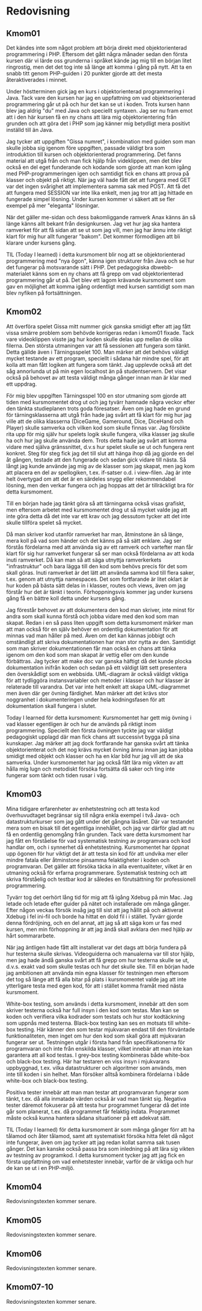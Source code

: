 ---
...
Redovisning
=========================



Kmom01
-------------------------

Det kändes inte som något problem att börja direkt med objektorienterad programmering i PHP. Eftersom det gått några månader sedan den första kursen där vi lärde oss grunderna i språket kände jag mig till en början litet ringrostig, men det det tog inte så länge att komma i gång på nytt. Att ta en snabb titt genom PHP-guiden i 20 punkter gjorde att det mesta återaktiverades i minnet.

Under höstterminen gick jag en kurs i objektorienterad programmering i Java. Tack vare den kursen har jag en uppfattning om vad objektsorienterad programmering går ut på och hur det kan se ut i koden. Trots kursen hann blev jag aldrig "du" med Java och speciellt syntaxen. Jag ser nu fram emot att i den här kursen få en ny chans att lära mig objektorientering från grunden och att göra det i PHP som jag känner mig betydligt mera positivt inställd till än Java.

Jag tycker att uppgiften "Gissa numret", i kombination med guiden som man skulle jobba sig igenom före uppgiften, passade väldigt bra som introduktion till kursen och objektorienterad programmering. Det fanns material att utgå från och man fick hjälp från videklippen, men det blev också en del eget funderande och kodande som gjorde att man kom igång med PHP-programmeringen igen och samtidigt fick en chans att prova på klasser och objekt på riktigt. När jag väl hade fått det att fungera med GET var det ingen svårighet att implementera samma sak med POST. Att få det att fungera med SESSION var inte lika enkelt, men jag tror att jag hittade en fungerade simpel lösning. Under kursen kommer vi säkert att se fler exempel på mer "eleganta" lösningar.

När det gäller me-sidan och dess bakomliggande ramverk Anax känns än så länge känns allt bekant från designkursen. Jag vet hur jag ska hantera ramverket för att få sidan att se ut som jag vill, men jag har ännu inte riktigt klart för mig hur allt fungerar "bakom". Det kommer förmodligen att bli klarare under kursens gång.

TIL (Today I learned) i detta kursmoment blir nog att se objektorienterad programmering med "nya ögon", känna igen strukturer från Java och se hur det fungerar på motsvarande sätt i PHP. Det pedagogiska dbwebb-materialet känns som en ny chans att få grepp om vad objektorienterad programmering går ut på. Det blev ett lagom krävande kursmoment som gav en möjlighet att komma igång ordentligt med kursen samtidigt som man blev nyfiken på fortsättningen.

Kmom02
-------------------------

Att överföra spelet Gissa mitt nummer gick ganska smidigt efter att jag fått vissa smärre problem som behövde korrigeras redan i kmom01 fixade. Tack vare videoklippen visste jag hur koden skulle delas upp mellan de olika filerna. Den största utmaningen var att få sessionen att fungera som tänkt. Detta gällde även i Tärningsspelet 100. Man märker att det behövs väldigt mycket testande av ett program, speciellt i sådana här mindre spel, för att kolla att man fått logiken att fungera som tänkt. Jag upplevde också att det såg annorlunda ut på min egen localhost än på studentservern. Det visar också på behovet av att testa väldigt många gånger innan man är klar med ett uppdrag.

För mig blev uppgiften Tärningsspel 100 en stor utmaning som gjorde att tiden med kursmomentet drog ut och jag tyvärr hamnade några veckor efter den tänkta studieplanen trots goda föresatser. Även om jag hade en grund för tärningsklasserna att utgå från hade jag svårt att få klart för mig hur jag ville att de olika klasserna (DiceGame, Gameround, Dice, DiceHand och Player) skulle samverka och vilken kod som skulle finnas var. Jag försökte rita upp för mig själv hur spelets logik skulle fungera, vilka klasser jag skulle ha och hur jag skulle använda dem. Trots detta hade jag svårt att komma vidare med själva gränssnittet, d.v.s hur spelet skulle se ut och fungera rent konkret. Steg för steg fick jag det till slut att hänga ihop då jag gjorde en del åt gången, testade att den fungerade och sedan gick vidare till nästa. Så långt jag kunde använde jag mig av de klasser som jag skapat, men jag kom att placera en del av spellogiken, t.ex. if-satser o.d. i view-filen. Jag är inte helt övertygad om att det är en särdeles snygg eller rekommendabel lösning, men den verkar fungera och jag hoppas att det är tillräckligt bra för detta kursmoment.

Till en början hade jag tänkt göra så att tärningarna också visas grafiskt, men eftersom arbetet med kursmomentet drog ut så mycket valde jag att inte göra detta då det inte var ett krav och jag dessutom tycker att det inte skulle tillföra spelet så mycket.

Då man skriver kod utanför ramverket har man, åtminstone än så länge, mera koll på vad som händer och det känns på så sätt enklare. Jag ser förstås fördelarna med att använda sig av ett ramverk och vartefter man får klart för sig hur ramverket fungerar så ser man också fördelarna av att koda inuti ramverket. Då kan man så att säga utnyttja ramverkerkets "infrastruktur" och bara lägga till den kod som behövs precis för det som skall göras. Inuti ramverket är det lätt att använda samma kod till flera saker, t.ex. genom att utnyttja namespaces. Det som fortfarande är litet oklart är hur koden på bästa sätt delas in i klasser, routes och views, även om jag förstår hur det är tänkt i teorin. Förhoppningsvis kommer jag under kursens gång få en bättre koll detta under kursens gång.

Jag förestår behovet av att dokumentera den kod man skriver, inte minst för andra som skall kunna förstå och jobba vidare med den kod som man skapat. Redan i en så pass liten uppgift som detta kursmoment märker man att man också för en själv behöver en ordentlig dokumentation för att minnas vad man håller på med. Även om det kan kännas jobbigt och omständligt att skriva dokumentationen har man stor nytta av den. Samtidigt som man skriver dokumentationen får man också en chans att tänka igenom om den kod som man skapat är vettig eller om den kunde förbättras. Jag tycker att make doc var ganska häftigt då det kunde plocka dokumentation inifrån koden och sedan på ett väldigt lätt sett presentera den överskådligt som en webbsida. UML-diagram är också väldigt viktiga för att tydliggöra instansvariabler och metoder i klasser och hur klasser är relaterade till varandra. Det var inte helt enkelt att skapa UML-diagrammet men även där ger övning färdighet. Man märker att det krävs stor noggranhet i dokumenteringen under hela kodningsfasen för att dokumentation skall fungera i slutet.

Today I learned för detta kursmoment: Kursmomentet har gett mig övning i vad klasser egentligen är och hur de används på riktigt inom programmering. Speciellt den första övningen tyckte jag var väldigt pedagogiskt upplagd där man fick chans att successivt bygga på sina kunskaper. Jag märker att jag dock fortfarande har ganska svårt att tänka objektorienterat och det nog krävs mycket övning ännu innan jag kan jobba smidigt med objekt och klasser och ha en klar bild hur jag vill att de ska samverka. Under kursmomentet har jag också fått lära mig vikten av att hålla mig lugn och metodiskt försöka fortsätta då saker och ting inte fungerar som tänkt och tiden rusar i väg.


Kmom03
-------------------------

Mina tidigare erfarenheter av enhetstestning och att testa kod överhuvudtaget begränsar sig till några enkla exempel i två Java- och datastrukturkurser som jag gått under det gångna läsåret. Där var testandet mera som en bisak till det egentliga innehållet, och jag var därför glad att nu få en ordentlig genomgång från grunden. Tack vare detta kursmoment har jag fått en förståelse för vad systematisk testning av programvara och kod handlar om, och i synnerhet då enhetstestning. Kursmomentet har öppnat upp ögonen för hur viktigt det är att testa sin kod för att undvika mer eller mindre fatala eller åtminstone pinsamma felaktigheter i koden och programvaran. Det gäller att försöka täcka in alla eventualiteter, vilket är en utmaning också för erfarna programmerare. Systematisk testning och att skriva förståelig och testbar kod är således en förutsättning för professionell programmering.

Tyvärr tog det oerhört lång tid för mig att få igång Xdebug på min Mac. Jag letade och letade efter guider på nätet och installerade om många gånger. Efter någon veckas försök insåg jag till sist att jag hållit på och aktiverat Xdebug i fel ini-fil och borde ha hittat en dold fil i i stället. Tyvärr gjorde denna fördröjning, och en del annat, att jag så att säga kom ur fas med kursen, men min förhoppning är att jag ändå skall avklara den med hjälp av hårt sommararbete.

När jag äntligen hade fått allt installerat var det dags att börja fundera på hur testerna skulle skrivas. Videoguiderna och manualerna var till stor hjälp, men jag hade ändå ganska svårt att få grepp om hur testerna skulle se ut, d.v.s. exakt vad som skulle testas och hur det skulle ske. Till en början hade jag ambitionen att använda min egna klasser för testningen men eftersom det tog så länge att få alla bitar på plats i kursmomentet valde jag att inte ytterligare testa med egen kod, för att i stället komma framåt med nästa kursmoment.

White-box testing, som används i detta kursmoment, innebär att den som skriver testerna också har full insyn i den kod som testas. Man kan se koden och verifiera vilka kodrader som testats och hur stor kodtäckning som uppnås med testerna. Black-box testing kan ses en motsats till white-box testing. Här känner den som testar mjukvaran endast till den förväntade funktionaliteten, men inget om hur den kod som skall göra att mjukvaran fungerar ser ut. Testningen utgår i första hand från specifikationerna för programvaran och inte från enskilda klasser, vilket innebär att man inte kan garantera att all kod testas. I grey-box testing kombineras både white-box och black-box testing. Här har testaren en viss insyn i mjukvarans uppbyggnad, t.ex. vilka datastrukturer och algoritmer som används, men inte till koden i sin helhet. Man försöker alltså kombinera fördelarna i både white-box och black-box testing.

Positiva tester innebär att man man testar att programvaran fungerar som tänkt, t.ex. då alla inmatade värden också är vad man tänkt sig. Negativa tester däremot fokuserar på att testa hur programmet fungerar då det inte går som planerat, t.ex. då programmet får felaktig indata. Programmet måste också kunna hantera sådana situationer på ett adekvat sätt.

TIL (Today I learned) för detta kursmoment är som många gånger förr att ha tålamod och åter tålamod, samt att systematiskt försöka hitta felet då något inte fungerar, även om jag tycker att jag redan kollat samma sak tusen gånger. Det kan kanske också passa bra som inledning på att lära sig vikten av testning av programkod. I detta kursmoment tycker jag att jag fick en första uppfattning om vad enhetstester innebär, varför de är viktiga och hur de kan se ut i en PHP-miljö.




Kmom04
-------------------------

Redovisningstexten kommer senare.



Kmom05
-------------------------

Redovisningstexten kommer senare.



Kmom06
-------------------------

Redovisningstexten kommer senare.



Kmom07-10
-------------------------

Redovisningstexten kommer senare.
